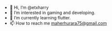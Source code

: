 - 👋 Hi, I’m @etxharry
- 👀 I’m interested in gaming and developing.
- 🌱 I’m currently learning flutter.
- 📫 How to reach me maherhurara75@gmail.com

<!---
etxharry/etxharry is a ✨ special ✨ repository because its `README.md` (this file) appears on your GitHub profile.
You can click the Preview link to take a look at your changes.
--->

